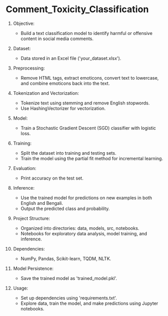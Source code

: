 # Comment_Toxicity_Classification
1. Objective:
   - Build a text classification model to identify harmful or offensive content in social media comments.

2. Dataset:
   - Data stored in an Excel file ('your_dataset.xlsx').

3. Preprocessing:
   - Remove HTML tags, extract emoticons, convert text to lowercase, and combine emoticons back into the text.

4. Tokenization and Vectorization:
   - Tokenize text using stemming and remove English stopwords.
   - Use HashingVectorizer for vectorization.

5. Model:
   - Train a Stochastic Gradient Descent (SGD) classifier with logistic loss.

6. Training:
   - Split the dataset into training and testing sets.
   - Train the model using the partial fit method for incremental learning.

7. Evaluation:
   - Print accuracy on the test set.

8. Inference:
   - Use the trained model for predictions on new examples in both English and Bengali.
   - Output the predicted class and probability.

9. Project Structure:
   - Organized into directories: data, models, src, notebooks.
   - Notebooks for exploratory data analysis, model training, and inference.

10. Dependencies:
    - NumPy, Pandas, Scikit-learn, TQDM, NLTK.

11. Model Persistence:
    - Save the trained model as 'trained_model.pkl'.

12. Usage:
    - Set up dependencies using 'requirements.txt'.
    - Explore data, train the model, and make predictions using Jupyter notebooks.
